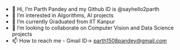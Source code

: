 - 👋 Hi, I’m Parth Pandey and my Github ID is @sayhello2parth
- 👀 I’m interested in Algorithms, AI projects
- 🌱 I’m currently Graduated from IIT Kanpur
- 💞️ I’m looking to collaborate on Computer Vision and Data Science projects
- 📫 How to reach me - Gmail ID-> parth1508pandey@gmail.com

<!---
sayhello2parth/sayhello2parth is a ✨ special ✨ repository because its `README.md` (this file) appears on your GitHub profile.
You can click the Preview link to take a look at your changes.
--->
